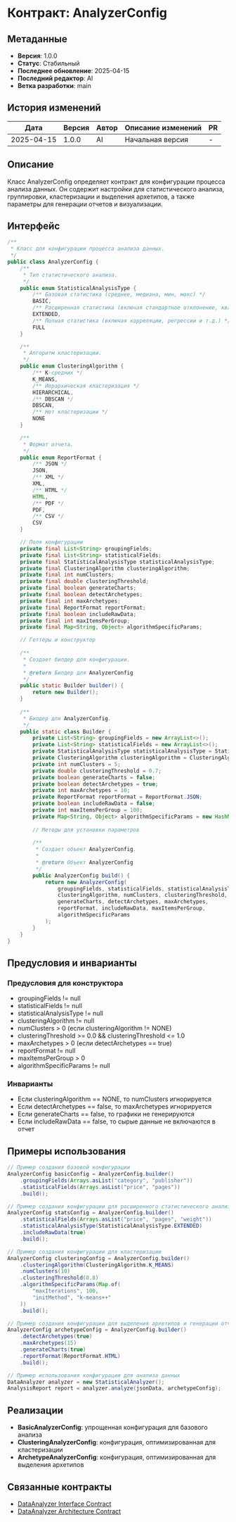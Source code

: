 # Контракт: AnalyzerConfig

## Метаданные
- **Версия**: 1.0.0
- **Статус**: Стабильный
- **Последнее обновление**: 2025-04-15
- **Последний редактор**: AI
- **Ветка разработки**: main

## История изменений
| Дата | Версия | Автор | Описание изменений | PR |
|------|--------|-------|-------------------|-----|
| 2025-04-15 | 1.0.0 | AI | Начальная версия | - |

## Описание
Класс AnalyzerConfig определяет контракт для конфигурации процесса анализа данных. Он содержит настройки для статистического анализа, группировки, кластеризации и выделения архетипов, а также параметры для генерации отчетов и визуализации.

## Интерфейс
```java
/**
 * Класс для конфигурации процесса анализа данных.
 */
public class AnalyzerConfig {
    /**
     * Тип статистического анализа.
     */
    public enum StatisticalAnalysisType {
        /** Базовая статистика (среднее, медиана, мин, макс) */
        BASIC,
        /** Расширенная статистика (включая стандартное отклонение, квартили и т.д.) */
        EXTENDED,
        /** Полная статистика (включая корреляции, регрессии и т.д.) */
        FULL
    }

    /**
     * Алгоритм кластеризации.
     */
    public enum ClusteringAlgorithm {
        /** K-средних */
        K_MEANS,
        /** Иерархическая кластеризация */
        HIERARCHICAL,
        /** DBSCAN */
        DBSCAN,
        /** Нет кластеризации */
        NONE
    }

    /**
     * Формат отчета.
     */
    public enum ReportFormat {
        /** JSON */
        JSON,
        /** XML */
        XML,
        /** HTML */
        HTML,
        /** PDF */
        PDF,
        /** CSV */
        CSV
    }

    // Поля конфигурации
    private final List<String> groupingFields;
    private final List<String> statisticalFields;
    private final StatisticalAnalysisType statisticalAnalysisType;
    private final ClusteringAlgorithm clusteringAlgorithm;
    private final int numClusters;
    private final double clusteringThreshold;
    private final boolean generateCharts;
    private final boolean detectArchetypes;
    private final int maxArchetypes;
    private final ReportFormat reportFormat;
    private final boolean includeRawData;
    private final int maxItemsPerGroup;
    private final Map<String, Object> algorithmSpecificParams;

    // Геттеры и конструктор
    
    /**
     * Создает билдер для конфигурации.
     *
     * @return Билдер для AnalyzerConfig
     */
    public static Builder builder() {
        return new Builder();
    }
    
    /**
     * Билдер для AnalyzerConfig.
     */
    public static class Builder {
        private List<String> groupingFields = new ArrayList<>();
        private List<String> statisticalFields = new ArrayList<>();
        private StatisticalAnalysisType statisticalAnalysisType = StatisticalAnalysisType.BASIC;
        private ClusteringAlgorithm clusteringAlgorithm = ClusteringAlgorithm.K_MEANS;
        private int numClusters = 5;
        private double clusteringThreshold = 0.7;
        private boolean generateCharts = false;
        private boolean detectArchetypes = true;
        private int maxArchetypes = 10;
        private ReportFormat reportFormat = ReportFormat.JSON;
        private boolean includeRawData = false;
        private int maxItemsPerGroup = 100;
        private Map<String, Object> algorithmSpecificParams = new HashMap<>();
        
        // Методы для установки параметров
        
        /**
         * Создает объект AnalyzerConfig.
         *
         * @return Объект AnalyzerConfig
         */
        public AnalyzerConfig build() {
            return new AnalyzerConfig(
                groupingFields, statisticalFields, statisticalAnalysisType,
                clusteringAlgorithm, numClusters, clusteringThreshold,
                generateCharts, detectArchetypes, maxArchetypes,
                reportFormat, includeRawData, maxItemsPerGroup,
                algorithmSpecificParams
            );
        }
    }
}
```

## Предусловия и инварианты

### Предусловия для конструктора
- groupingFields != null
- statisticalFields != null
- statisticalAnalysisType != null
- clusteringAlgorithm != null
- numClusters > 0 (если clusteringAlgorithm != NONE)
- clusteringThreshold >= 0.0 && clusteringThreshold <= 1.0
- maxArchetypes > 0 (если detectArchetypes == true)
- reportFormat != null
- maxItemsPerGroup > 0
- algorithmSpecificParams != null

### Инварианты
- Если clusteringAlgorithm == NONE, то numClusters игнорируется
- Если detectArchetypes == false, то maxArchetypes игнорируется
- Если generateCharts == false, то графики не генерируются
- Если includeRawData == false, то сырые данные не включаются в отчет

## Примеры использования
```java
// Пример создания базовой конфигурации
AnalyzerConfig basicConfig = AnalyzerConfig.builder()
    .groupingFields(Arrays.asList("category", "publisher"))
    .statisticalFields(Arrays.asList("price", "pages"))
    .build();

// Пример создания конфигурации для расширенного статистического анализа
AnalyzerConfig statsConfig = AnalyzerConfig.builder()
    .statisticalFields(Arrays.asList("price", "pages", "weight"))
    .statisticalAnalysisType(StatisticalAnalysisType.EXTENDED)
    .includeRawData(true)
    .build();

// Пример создания конфигурации для кластеризации
AnalyzerConfig clusteringConfig = AnalyzerConfig.builder()
    .clusteringAlgorithm(ClusteringAlgorithm.K_MEANS)
    .numClusters(10)
    .clusteringThreshold(0.8)
    .algorithmSpecificParams(Map.of(
        "maxIterations", 100,
        "initMethod", "k-means++"
    ))
    .build();

// Пример создания конфигурации для выделения архетипов и генерации отчета
AnalyzerConfig archetypeConfig = AnalyzerConfig.builder()
    .detectArchetypes(true)
    .maxArchetypes(15)
    .generateCharts(true)
    .reportFormat(ReportFormat.HTML)
    .build();

// Пример использования конфигурации для анализа данных
DataAnalyzer analyzer = new StatisticalAnalyzer();
AnalysisReport report = analyzer.analyze(jsonData, archetypeConfig);
```

## Реализации
- **BasicAnalyzerConfig**: упрощенная конфигурация для базового анализа
- **ClusteringAnalyzerConfig**: конфигурация, оптимизированная для кластеризации
- **ArchetypeAnalyzerConfig**: конфигурация, оптимизированная для выделения архетипов

## Связанные контракты
- [DataAnalyzer Interface Contract](./contract.md)
- [DataAnalyzer Architecture Contract](../../DataAnalyzer-Architecture-Contract.md)
